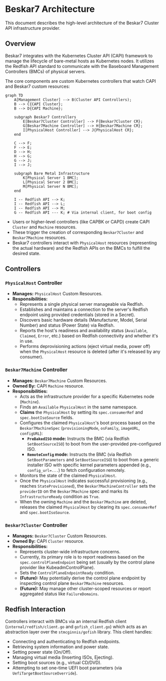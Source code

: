 # Beskar7 Architecture

This document describes the high-level architecture of the Beskar7 Cluster API infrastructure provider.

## Overview

Beskar7 integrates with the Kubernetes Cluster API (CAPI) framework to manage the lifecycle of bare-metal hosts as Kubernetes nodes. It utilizes the Redfish API standard to communicate with the Baseboard Management Controllers (BMCs) of physical servers.

The core components are custom Kubernetes controllers that watch CAPI and Beskar7 custom resources:

```mermaid
graph TD
    A[Management Cluster] --> B(Cluster API Controllers);
    B --> C{CAPI Cluster};
    B --> D{CAPI Machine};
    
    subgraph Beskar7 Controllers
        E[Beskar7Cluster Controller] --> F{Beskar7Cluster CR};
        G[Beskar7Machine Controller] --> H{Beskar7Machine CR};
        I[PhysicalHost Controller] --> J{PhysicalHost CR};
    end

    C --> F;
    F --> E;
    D --> H;
    H --> G;
    G --> J;
    I --> J;
    
    subgraph Bare Metal Infrastructure
        K[Physical Server 1 BMC];
        L[Physical Server 2 BMC];
        M[Physical Server N BMC];
    end
    
    I -- Redfish API --> K;
    I -- Redfish API --> L;
    I -- Redfish API --> M;
    G -- Redfish API --- K; # Via internal client, for boot config
```
*   Users or higher-level controllers (like CAPBK or CAPD) create CAPI `Cluster` and `Machine` resources.
*   These trigger the creation of corresponding `Beskar7Cluster` and `Beskar7Machine` resources.
*   Beskar7 controllers interact with `PhysicalHost` resources (representing the actual hardware) and the Redfish APIs on the BMCs to fulfill the desired state.

## Controllers

### `PhysicalHost` Controller

*   **Manages:** `PhysicalHost` Custom Resources.
*   **Responsibilities:**
    *   Represents a single physical server manageable via Redfish.
    *   Establishes and maintains a connection to the server's Redfish endpoint using provided credentials (stored in a Secret).
    *   Discovers basic hardware details (Manufacturer, Model, Serial Number) and status (Power State) via Redfish.
    *   Reports the host's readiness and availability status (`Available`, `Claimed`, `Error`, etc.) based on Redfish connectivity and whether it's in use.
    *   Performs deprovisioning actions (eject virtual media, power off) when the `PhysicalHost` resource is deleted (after it's released by any consumer).

### `Beskar7Machine` Controller

*   **Manages:** `Beskar7Machine` Custom Resources.
*   **Owned By:** CAPI `Machine` resource.
*   **Responsibilities:**
    *   Acts as the infrastructure provider for a specific Kubernetes node (`Machine`).
    *   Finds an `Available` `PhysicalHost` in the same namespace.
    *   **Claims** the `PhysicalHost` by setting its `spec.consumerRef` and `spec.bootIsoSource` fields.
    *   Configures the claimed `PhysicalHost`'s boot process based on the `Beskar7MachineSpec` (`provisioningMode`, `osFamily`, `imageURL`, `configURL`):
        *   **`PreBakedISO` mode:** Instructs the BMC (via Redfish `SetBootSourceISO`) to boot from the user-provided pre-configured ISO.
        *   **`RemoteConfig` mode:** Instructs the BMC (via Redfish `SetBootParameters` and `SetBootSourceISO`) to boot from a generic installer ISO with specific kernel parameters appended (e.g., `config_url=...`) to fetch configuration remotely.
    *   Monitors the state of the claimed `PhysicalHost`.
    *   Once the `PhysicalHost` indicates successful provisioning (e.g., reaches `StateProvisioned`), the `Beskar7MachineController` sets the `providerID` on the `Beskar7Machine` spec and marks its `InfrastructureReady` condition as `True`.
    *   When the owning `Machine` and the `Beskar7Machine` are deleted, releases the claimed `PhysicalHost` by clearing its `spec.consumerRef` and `spec.bootIsoSource`.

### `Beskar7Cluster` Controller

*   **Manages:** `Beskar7Cluster` Custom Resources.
*   **Owned By:** CAPI `Cluster` resource.
*   **Responsibilities:**
    *   Represents cluster-wide infrastructure concerns.
    *   Currently, its primary role is to report readiness based on the `spec.controlPlaneEndpoint` being set (usually by the control plane provider like KubeadmControlPlane).
    *   Sets the `ControlPlaneEndpointReady` condition.
    *   **(Future):** May potentially derive the control plane endpoint by inspecting control plane `Beskar7Machine` resources.
    *   **(Future):** May manage other cluster-scoped resources or report aggregated status like `FailureDomains`.

## Redfish Interaction

Controllers interact with BMCs via an internal Redfish client (`internal/redfish/client.go` and `gofish_client.go`) which acts as an abstraction layer over the `stmcginnis/gofish` library. This client handles:

*   Connecting and authenticating to Redfish endpoints.
*   Retrieving system information and power state.
*   Setting power state (On/Off).
*   Managing virtual media (Inserting ISOs, Ejecting).
*   Setting boot sources (e.g., virtual CD/DVD).
*   Attempting to set one-time UEFI boot parameters (via `UefiTargetBootSourceOverride`). 